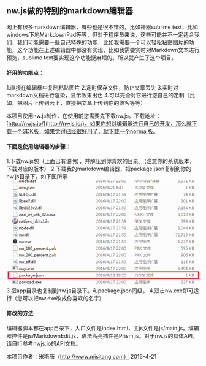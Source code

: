 ## nw.js做的特别的markdown编辑器

网上有很多markdown编辑器，有些也是很不错的，比如神器sublime text，比如windows下地MarkdownPad等等，但对于程序员来说，这些可能并不一定适合我们，我们可能需要一些自己特殊的功能，比如我需要一个可以轻松粘贴图片的功能，这个功能在上述编辑器中都没有实现，比如我需要实时对Markdown文本进行预览，sublime text要实现这个功能挺麻烦的。所以就产生了这个项目。
  
#### 好用的功能点：
1.直接在编辑框中复制粘贴图片
2.定时保存文件，防止文章丢失
3.实时对markdown文档进行渲染，显示效果出色
4.可以完全对它进行您自己的定制（比如，把图片上传到云上，直接把文章上传到你的博客等等）
  
本项目使用nw.js制作，在使用前您需要先下载nw.js。下载地址：[http://nwjs.io/](http://nwjs.io/)，如果你想对编辑器进行自己的开发，那么就下载一个SDK版，如果觉得已经很好用了，就下载一个normal版。
  
#### 下面是使用编辑器的步骤：
1.下载nw.js包（上面已有说明），并解压到你喜欢的目录。（注意你的系统版本，下载对应的版本）
2.下载我的markdown编辑器，把package.json复制到你的nw.js目录下。如下图所示
![](/app/temp/1461197970224.png)
3.把app目录也复制到nw.js目录下。和package.json同级。
4.双击nw.exe即可运行（您可以把nw.exe改成你喜欢的名字）

#### 修改的方法
编辑器脚本都在app目录下，入口文件是index.html，主js文件是js/main.js。编辑器控件是js/MarkdownEdit.js，语法高亮插件是Prism.js。对于nw.js的具体API，请自行参考nwjs.io的API文档。

本项目作者：米斯唐（http://www.misitang.com）
2016-4-21





